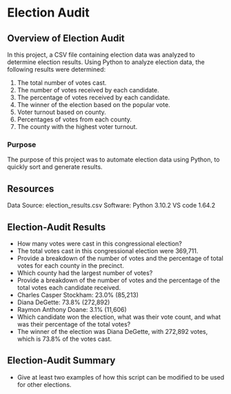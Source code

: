 # Election Audit

## Overview of Election Audit
In this project, a CSV file containing election data was analyzed to determine election results. Using Python to analyze election data, the following results were determined:

  1. The total number of votes cast.
  2. The number of votes received by each candidate.
  3. The percentage of votes received by each candidate.
  4. The winner of the election based on the popular vote. 
  5. Voter turnout based on county.
  6. Percentages of votes from each county.
  7. The county with the highest voter turnout. 

### Purpose
The purpose of this project was to automate election data using Python, to quickly sort and generate results.

## Resources
Data Source: election_results.csv
Software: Python 3.10.2 VS code 1.64.2

## Election-Audit Results
- How many votes were cast in this congressional election?
-   The total votes cast in this congressional election were 369,711.
- Provide a breakdown of the number of votes and the percentage of total votes for each county in the precinct.
- Which county had the largest number of votes?
- Provide a breakdown of the number of votes and the percentage of the total votes each candidate received.
-   Charles Casper Stockham: 23.0% (85,213)
-   Diana DeGette: 73.8% (272,892)
-   Raymon Anthony Doane: 3.1% (11,606)
- Which candidate won the election, what was their vote count, and what was their percentage of the total votes?
-   The winner of the election was Diana DeGette, with 272,892 votes, which is 73.8% of the votes cast.

## Election-Audit Summary
- Give at least two examples of how this script can be modified to be used for other elections.

